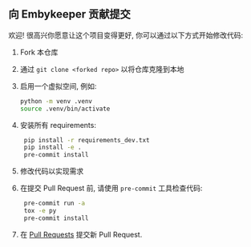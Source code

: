 ## 向 Embykeeper 贡献提交

欢迎! 很高兴你愿意让这个项目变得更好, 你可以通过以下方式开始修改代码:

1. Fork 本仓库
2. 通过 `git clone <forked repo>` 以将仓库克隆到本地
3. 启用一个虚拟空间, 例如:

    ```bash
    python -m venv .venv
    source .venv/bin/activate
    ```

4. 安装所有 requirements:

   ```bash
    pip install -r requirements_dev.txt
    pip install -e .
    pre-commit install
    ```

5. 修改代码以实现需求
6. 在提交 Pull Request 前, 请使用 `pre-commit` 工具检查代码:

   ```bash
    pre-commit run -a
    tox -e py
    pre-commit install
    ```

7. 在 [Pull Requests](https://github.com/embykeeper/embykeeper/pulls) 提交新 Pull Request.
